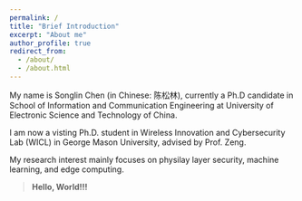 ```yaml
---
permalink: /
title: "Brief Introduction"
excerpt: "About me"
author_profile: true
redirect_from: 
  - /about/
  - /about.html
---
```


My name is Songlin Chen (in Chinese: 陈松林), currently a Ph.D candidate in School of Information and Communication Engineering at University of Electronic Science and Technology of China. 

I am now a visting Ph.D. student in Wireless Innovation and Cybersecurity Lab (WICL) in George Mason University, advised by Prof. Zeng. 

My research interest mainly focuses on physilay layer security, machine learning, and edge computing.

>**Hello, World!!!**
 
